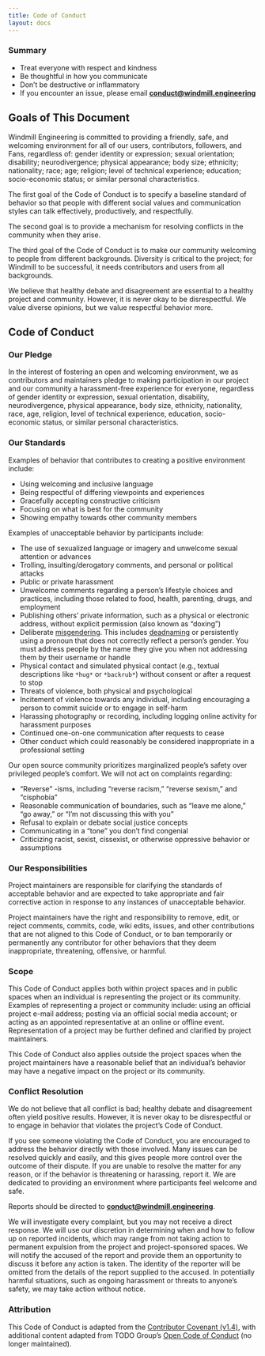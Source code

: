 ```yaml
---
title: Code of Conduct
layout: docs
---
```


### Summary
* Treat everyone with respect and kindness
* Be thoughtful in how you communicate
* Don’t be destructive or inflammatory
* If you encounter an issue, please email [**conduct@windmill.engineering**](mailto:conduct@windmill.engineering)

## Goals of This Document
Windmill Engineering is committed to providing a friendly, safe, and welcoming environment for all of our users, contributors, followers, and Fans, regardless of: gender identity or expression; sexual orientation; disability; neurodivergence; physical appearance; body size; ethnicity; nationality; race; age; religion; level of technical experience; education; socio-economic status; or similar personal characteristics.

The first goal of the Code of Conduct is to specify a baseline standard of behavior so that people with different social values and communication styles can talk effectively, productively, and respectfully.

The second goal is to provide a mechanism for resolving conflicts in the community when they arise.

The third goal of the Code of Conduct is to make our community welcoming to people from different backgrounds. Diversity is critical to the project; for Windmill to be successful, it needs contributors and users from all backgrounds.

We believe that healthy debate and disagreement are essential to a healthy project and community. However, it is never okay to be disrespectful. We value diverse opinions, but we value respectful behavior more.

## Code of Conduct
### Our Pledge
In the interest of fostering an open and welcoming environment, we as contributors and maintainers pledge to making participation in our project and our community a harassment-free experience for everyone, regardless of gender identity or expression, sexual orientation, disability, neurodivergence, physical appearance, body size, ethnicity, nationality, race, age, religion, level of technical experience, education, socio-economic status, or similar personal characteristics.

### Our Standards
Examples of behavior that contributes to creating a positive environment include:
* Using welcoming and inclusive language
* Being respectful of differing viewpoints and experiences
* Gracefully accepting constructive criticism
* Focusing on what is best for the community
* Showing empathy towards other community members

Examples of unacceptable behavior by participants include:
* The use of sexualized language or imagery and unwelcome sexual attention or advances
* Trolling, insulting/derogatory comments, and personal or political attacks
* Public or private harassment
* Unwelcome comments regarding a person’s lifestyle choices and practices, including those related to food, health, parenting, drugs, and employment
* Publishing others’ private information, such as a physical or electronic address, without explicit permission (also known as “doxing”)
* Deliberate [misgendering](https://www.healthline.com/health/transgender/misgendering#why-it-happens). This includes [deadnaming](https://www.healthline.com/health/transgender/deadnaming) or persistently using a pronoun that does not correctly reflect a person’s gender. You must address people by the name they give you when not addressing them by their username or handle
* Physical contact and simulated physical contact (e.g., textual descriptions like `*hug*` or `*backrub*`) without consent or after a request to stop
* Threats of violence, both physical and psychological
* Incitement of violence towards any individual, including encouraging a person to commit suicide or to engage in self-harm
* Harassing photography or recording, including logging online activity for harassment purposes
* Continued one-on-one communication after requests to cease
* Other conduct which could reasonably be considered inappropriate in a professional setting

Our open source community prioritizes marginalized people’s safety over privileged people’s comfort. We will not act on complaints regarding:
* “Reverse” -isms, including “reverse racism,” “reverse sexism,” and “cisphobia”
* Reasonable communication of boundaries, such as “leave me alone,” “go away,” or “I’m not discussing this with you”
* Refusal to explain or debate social justice concepts
* Communicating in a “tone” you don’t find congenial
* Criticizing racist, sexist, cissexist, or otherwise oppressive behavior or assumptions

### Our Responsibilities
Project maintainers are responsible for clarifying the standards of acceptable behavior and are expected to take appropriate and fair corrective action in response to any instances of unacceptable behavior.

Project maintainers have the right and responsibility to remove, edit, or reject comments, commits, code, wiki edits, issues, and other contributions that are not aligned to this Code of Conduct, or to ban temporarily or permanently any contributor for other behaviors that they deem inappropriate, threatening, offensive, or harmful.

### Scope
This Code of Conduct applies both within project spaces and in public spaces when an individual is representing the project or its community. Examples of representing a project or community include: using an official project e-mail address; posting via an official social media account; or acting as an appointed representative at an online or offline event. Representation of a project may be further defined and clarified by project maintainers.

This Code of Conduct also applies outside the project spaces when the project maintainers have a reasonable belief that an individual’s behavior may have a negative impact on the project or its community.

### Conflict Resolution
We do not believe that all conflict is bad; healthy debate and disagreement often yield positive results. However, it is never okay to be disrespectful or to engage in behavior that violates the project’s Code of Conduct.

If you see someone violating the Code of Conduct, you are encouraged to address the behavior directly with those involved. Many issues can be resolved quickly and easily, and this gives people more control over the outcome of their dispute. If you are unable to resolve the matter for any reason, or if the behavior is threatening or harassing, report it. We are dedicated to providing an environment where participants feel welcome and safe.

Reports should be directed to **conduct@windmill.engineering**.

We will investigate every complaint, but you may not receive a direct response. We will use our discretion in determining when and how to follow up on reported incidents, which may range from not taking action to permanent expulsion from the project and project-sponsored spaces. We will notify the accused of the report and provide them an opportunity to discuss it before any action is taken. The identity of the reporter will be omitted from the details of the report supplied to the accused. In potentially harmful situations, such as ongoing harassment or threats to anyone’s safety, we may take action without notice.

### Attribution
This Code of Conduct is adapted from the [Contributor Covenant (v1.4)](https://www.contributor-covenant.org/version/1/4/code-of-conduct), with additional content adapted from TODO Group’s [Open Code of Conduct](https://github.com/todogroup/opencodeofconduct) (no longer maintained).
